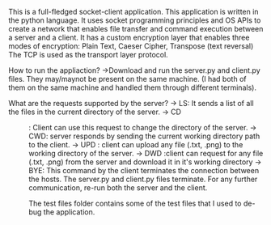  This is a full-fledged socket-client application. This application is written in the python language. 
 It uses socket programming principles and OS APIs to create a network that enables file transfer and command execution between a server and a client. 
 It has a custom encryption layer that enables three modes of encryption:
 Plain Text, Caeser Cipher, Transpose (text reversal) 
 The TCP is used as the transport layer protocol. 
 
 How to run the appliaction?
 ->Download and run the server.py and client.py files. They may/maynot be present on the same machine. (I had both of them on the same machine and handled them through different terminals). 
 
 What are the requests supported by the server?
  -> LS: It sends a list of all the files in the current directory of the server. 
  -> CD <dir>: Client can use this request to change the directory of the server. 
  -> CWD: server responds by sending the current working directory path to the client. 
  -> UPD <filepath>: client can upload any file (.txt, .png) to the working directory of the server.
  -> DWD <file path>:client can request for any file (.txt, .png) from the server and download it in it's working directory
  -> BYE: This command by the client terminates the connection between the hosts. The server.py and client.py files terminate. 
          For any further communication, re-run both the server and the client.
 
 The test files folder contains some of the test files that I used to de-bug the application. 
